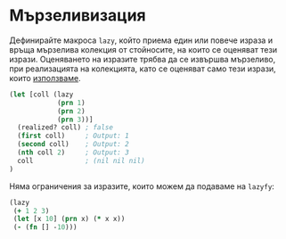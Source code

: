 # Мързеливизация

Дефинирайте макроса `lazy`, който приема един или повече израза и връща
мързелива колекция от стойносите, на които се оценяват тези изрази. Оценяването
на изразите трябва да се извършва мързеливо, при реализацията на колекцията,
като се оценяват само тези изрази, които [използваме](http://fmi.clojure.bg/topics/179).

```clojure
(let [coll (lazy
            (prn 1)
            (prn 2)
            (prn 3))]
  (realized? coll) ; false
  (first coll)     ; Output: 1
  (second coll)    ; Output: 2
  (nth coll 2)     ; Output: 3
  coll             ; (nil nil nil)
)
```

Няма ограничения за изразите, които можем да подаваме на `lazyfy`:

```clojure
(lazy
 (+ 1 2 3)
 (let [x 10] (prn x) (* x x))
 (- (fn [] -10)))
```
